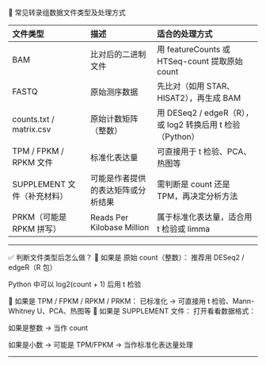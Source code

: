 🧬 常见转录组数据文件类型及处理方式

|文件类型|	描述|	适合的处理方式
|:---|:---|:---
|BAM|	比对后的二进制文件	|用 featureCounts 或 HTSeq-count 提取原始 count
|FASTQ	|原始测序数据	|先比对（如用 STAR、HISAT2），再生成 BAM
|counts.txt / matrix.csv|	原始计数矩阵（整数）	|用 DESeq2 / edgeR（R），或 log2 转换后用 t 检验（Python）
|TPM / FPKM / RPKM 文件	|标准化表达量	|可直接用于 t 检验、PCA、热图等
|SUPPLEMENT 文件（补充材料）	|可能是作者提供的表达矩阵或分析结果	|需判断是 count 还是 TPM，再决定分析方法
|PRKM（可能是 RPKM 拼写）|	Reads Per Kilobase Million	|属于标准化表达量，适合用 t 检验或 limma

---
✅ 判断文件类型后怎么做？
🔹 如果是 原始 count（整数）：
推荐用 DESeq2 / edgeR（R 包）

Python 中可以 log2(count + 1) 后用 t 检验

🔹 如果是 TPM / FPKM / RPKM / PRKM：
已标准化 → 可直接用 t 检验、Mann-Whitney U、PCA、热图等
🔹 如果是 SUPPLEMENT 文件：
打开看看数据格式：

如果是整数 → 当作 count

如果是小数 → 可能是 TPM/FPKM → 当作标准化表达量处理

---
